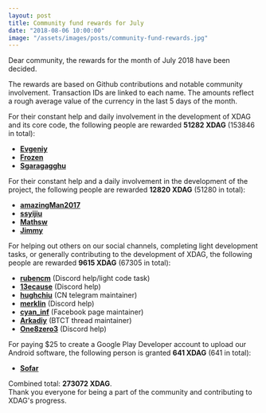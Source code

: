 ```yaml
---
layout: post
title: Community fund rewards for July
date: "2018-08-06 10:00:00"
image: "/assets/images/posts/community-fund-rewards.jpg"
---
```

Dear community, the rewards for the month of July 2018 have been decided. 

The rewards are based on Github contributions and  notable community involvement. Transaction IDs are linked to each name.
The amounts reflect a rough average value of the currency in the last 5 days of the month. 

For their constant help and daily involvement in the development of XDAG and its core code, 
the following people are rewarded **51282 XDAG** (153846 in total):
* [**Evgeniy**](https://explorer.xdag.io/block/o7eTaGHp+fso+PS78bHqaqEK4Ux4GD7a)
* [**Frozen**](https://explorer.xdag.io/block/Izoti72Qa1+3XjCQDTXc8xyWgBR5TAbw)
* [**Sgaragagghu**](https://explorer.xdag.io/block/JvfBpI8yBhDKSRdr1+HJe2w6h92zrBeQ)

For their constant help and a daily involvement in the development of the project, 
the following people are rewarded **12820 XDAG** (51280 in total):
* [**amazingMan2017**](https://explorer.xdag.io/block/kUy+piySUoGAkpQDtByjA5vf5jUyCd+n)
* [**ssyijiu**](https://explorer.xdag.io/block/sVfeDOfXxap2i/ipuJkdrFtZX3vyLauJ)
* [**Mathsw**](https://explorer.xdag.io/block/bdzf4MjfbRqshqeMWi7hEQ/By78lyX7V)
* [**Jimmy**](https://explorer.xdag.io/block/flGXOO8q2mi4cvOQjGycqCUxl/WzOvaL)

For helping out others on our social channels, completing light development tasks, or generally contributing to the development of XDAG, 
the following people are rewarded **9615 XDAG** (67305 in total):
* [**rubencm**](https://explorer.xdag.io/block/OAzZf/OewBUbR+QSkehnOGd7s6maXFlF) (Discord help/light code task)
* [**13ecause**](https://explorer.xdag.io/block/gCz8p89bPtlH6ZpsRZbO6HPKCLxSnWF5) (Discord help)
* [**hughchiu**](https://explorer.xdag.io/block/m225E+XmIBofbbdjwebeAgHj4rIsg/P9) (CN telegram maintainer)
* [**merklin**](https://explorer.xdag.io/block/ORvJp9Jj/TeBXpOAfGS1PO/bxujxrRe6) (Discord help)
* [**cyan_inf**](https://explorer.xdag.io/block/v7yUUHQsBv7dwnme0N4RM+8TAY1mcZqP) (Facebook page maintainer)
* [**Arkadiy**](https://explorer.xdag.io/block/Vti8aC9SbEot9jdcwwULmIArxAfBtbRe) (BTCT thread maintainer)
* [**One8zero3**](https://explorer.xdag.io/block/6ajN6Ml8paIYKOiSPIDiPiSdzjYRRXWh) (Discord help)

For paying $25 to create a Google Play Developer account to upload our Android software, the following person is granted **641 XDAG** (641 in total):
* [**Sofar**](https://explorer.xdag.io/block/Jw4z7MXRDcQSK8UROp+deY+Lhc6Qw0As)

Combined total: **273072 XDAG**.  
Thank you everyone for being a part of the community and contributing to XDAG's progress.
